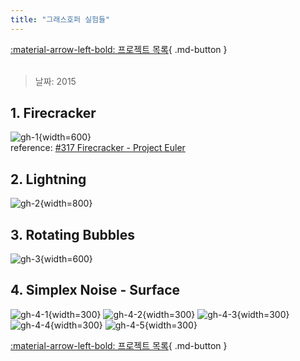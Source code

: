 ```yaml
---
title: "그래스호퍼 실험들"
---
```


[:material-arrow-left-bold: 프로젝트 목록](../../index.md){ .md-button }  
<br>

>날짜: 2015  

## 1. Firecracker
![gh-1](../../../../../assets/tools-and-tales/form-experiments/2015/gh-exp/gh_2015_firecracker.gif){width=600}  
reference: [#317 Firecracker - Project Euler](https://projecteuler.net/problem=317)

## 2. Lightning
![gh-2](../../../../../assets/tools-and-tales/form-experiments/2015/gh-exp/gh_2015_lightning.jpg){width=800}

## 3. Rotating Bubbles
![gh-3](../../../../../assets/tools-and-tales/form-experiments/2015/gh-exp/gh_2015_rotate_bubble.gif){width=600}

## 4. Simplex Noise - Surface
![gh-4-1](../../../../../assets/tools-and-tales/form-experiments/2015/gh-exp/gh_2015_surface_1.png){width=300}
![gh-4-2](../../../../../assets/tools-and-tales/form-experiments/2015/gh-exp/gh_2015_surface_2.png){width=300}
![gh-4-3](../../../../../assets/tools-and-tales/form-experiments/2015/gh-exp/gh_2015_surface_3.png){width=300}
![gh-4-4](../../../../../assets/tools-and-tales/form-experiments/2015/gh-exp/gh_2015_surface_4.png){width=300}
![gh-4-5](../../../../../assets/tools-and-tales/form-experiments/2015/gh-exp/gh_2015_surface_5.png){width=300}

[:material-arrow-left-bold: 프로젝트 목록](../../index.md){ .md-button }